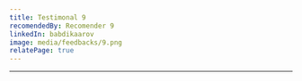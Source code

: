 ```yaml
---
title: Testimonal 9
recomendedBy: Recomender 9
linkedIn: babdikaarov
image: media/feedbacks/9.png
relatePage: true
---
```


---
